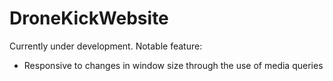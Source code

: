 # DroneKickWebsite

Currently under development. Notable feature:
- Responsive to changes in window size through the use of media queries
